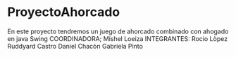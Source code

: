 # ProyectoAhorcado
En este proyecto tendremos un juego de ahorcado combinado con ahogado en java Swing
COORDINADORA; 
Mishel Loeiza
INTEGRANTES:
Rocio Lòpez
Ruddyard Castro
Daniel Chacòn
Gabriela Pinto

